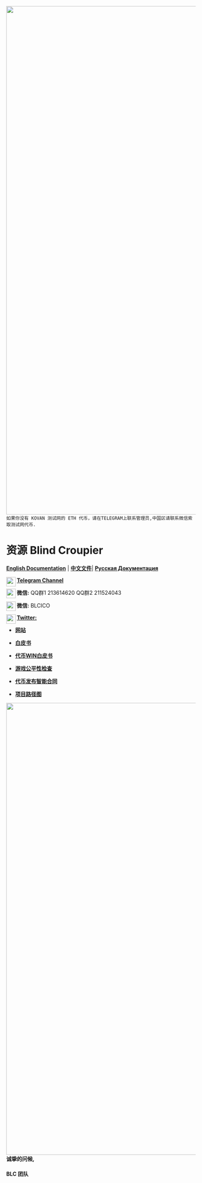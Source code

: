 [<img align="left" src="https://user-images.githubusercontent.com/31250469/29827280-1bb9ef68-8d0c-11e7-915f-94d9e1b54f15.jpg" width="1350">](https://mvp.blindcroupier.io/)
`如果你没有 KOVAN 测试网的 ETH 代币，请在TELEGRAM上联系管理员,中国区请联系微信索取测试网代币.`

# 资源 Blind Croupier
[**English Documentation**](https://github.com/BlindCroupier/Documentation/tree/master/English%20Documentation) | [**中文文件**](https://github.com/BlindCroupier/Documentation/tree/master/Chinese%20Documentation)| [**Русская Документация**](https://github.com/BlindCroupier/Documentation/tree/master/Russian%20Documentation)

<img align="left" src="https://user-images.githubusercontent.com/31250469/29752563-2ad17fa4-8b93-11e7-9c40-64e62feb64eb.jpg" width="25">[**Telegram Channel**](https://t.me/blindcroupier)

<img align="left" src="https://user-images.githubusercontent.com/31250469/29828409-377f8c00-8d0f-11e7-8e34-03aa47ba955a.jpg" width="25"> **微信:** QQ群1  213614620   QQ群2 211524043

<img align="left" src="https://user-images.githubusercontent.com/31250469/29752596-b779b930-8b93-11e7-9e3b-7d3e1ec9ae28.jpg" width="25">**微信:** BLCICO

<img align="left" src="https://user-images.githubusercontent.com/31250469/29752590-9785e734-8b93-11e7-8eb3-e5de22b70f97.jpg" width="25">[**Twitter:**](https://twitter.com/BlindCroupier)

* [**网站**](https://blindcroupier.io/index-ru.html)

* [**白皮书**](https://github.com/BlindCroupier/Documentation/blob/master/Chinese%20Documentation/%E7%99%BD%E7%9A%AE%E4%B9%A6.md#blindcroupierio-%E7%99%BD%E7%9A%AE%E4%B9%A6)

* [**代币WIN白皮书**](https://github.com/BlindCroupier/Documentation/blob/master/Chinese%20Documentation/WIN%E4%BB%A3%E5%B8%81%E5%88%86%E9%85%8D%E6%96%B9%E6%A1%88.md#win%E4%BB%A3%E5%B8%81%E5%88%86%E9%85%8D%E6%96%B9%E6%A1%88)

* [**游戏公平性检查**](https://github.com/BlindCroupier/Documentation/blob/master/English%20Documentation/Game%20Fairness%20Check.md#game-fairness-check)

* [**代币发布智能合同**](https://etherscan.io/address/0xaa3e80a42e7bac1072bee7ee5ac72123969b8400)

* [**项目路径图**](https://github.com/BlindCroupier/Documentation/blob/master/Chinese%20Documentation/WIN%E4%BB%A3%E5%B8%81%E5%88%86%E9%85%8D%E6%96%B9%E6%A1%88.md#%E5%8F%91%E5%B1%95%E8%AE%A1%E5%88%92)


<img align="left" src="https://user-images.githubusercontent.com/31250469/29752217-87d61d60-8b8c-11e7-92fc-5ddf220c5c2b.jpg" width="1200">

#### 诚挚的问候,

#### BLC 团队
